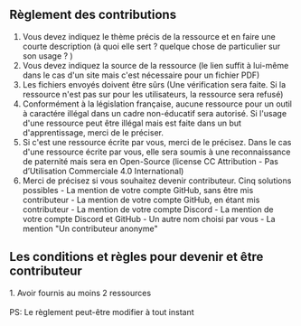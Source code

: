 <h2> Règlement des contributions </h2> 
  
  1. Vous devez indiquez le thème précis de la ressource et en faire une courte description (à quoi elle sert ? quelque chose de particulier sur son usage ? )
  2. Vous devez indiquez la source de la ressource (le lien suffit à lui-même dans le cas d'un site mais c'est nécessaire pour un fichier PDF) 
  3. Les fichiers envoyés doivent être sûrs (Une vérification sera faite. Si la ressource n'est pas sur pour les utilisateurs, la ressource sera refusé)
  4. Conformément à la législation française, aucune ressource pour un outil à caractére illégal dans un cadre non-éducatif sera autorisé. 
  Si l'usage d'une ressource peut être illégal mais est faite dans un but d'apprentissage, merci de le préciser.
  5. Si c'est une ressource écrite par vous, merci de le précisez. 
  Dans le cas d'une ressource écrite par vous, elle sera soumis à une reconnaissance de paternité mais sera en Open-Source (license CC Attribution - Pas d’Utilisation Commerciale 4.0 International) 
  6. Merci de précisez si vous souhaitez devenir contributeur. Cinq solutions possibles 
    - La mention de votre compte GitHub, sans être mis contributeur
    - La mention de votre compte GitHub, en étant mis contributeur
    - La mention de votre compte Discord
    - La mention de votre compte Discord et GitHub
    - Un autre nom choisi par vous 
    - La mention "Un contributeur anonyme"
  
  <h2> Les conditions et règles pour devenir et être contributeur </h2>
  1. Avoir fournis au moins 2 ressources
</br></br>
PS: Le règlement peut-être modifier à tout instant
